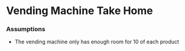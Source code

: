 Vending Machine Take Home
====================

### Assumptions 
* The vending machine only has enough room for 10 of each product